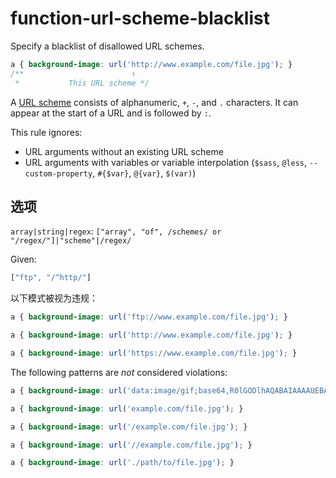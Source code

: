 # function-url-scheme-blacklist

Specify a blacklist of disallowed URL schemes.

```css
a { background-image: url('http://www.example.com/file.jpg'); }
/**                        ↑
 *           This URL scheme */
```

A [URL scheme](https://url.spec.whatwg.org/#syntax-url-scheme) consists of alphanumeric, `+`, `-`, and `.` characters. It can appear at the start of a URL and is followed by `:`.

This rule ignores:

-   URL arguments without an existing URL scheme
-   URL arguments with variables or variable interpolation (`$sass`, `@less`, `--custom-property`, `#{$var}`, `@{var}`, `$(var)`)

## 选项

`array|string|regex`: `["array", "of", /schemes/ or "/regex/"]|"scheme"|/regex/`

Given:

```js
["ftp", "/^http/"]
```

以下模式被视为违规：

```css
a { background-image: url('ftp://www.example.com/file.jpg'); }
```

```css
a { background-image: url('http://www.example.com/file.jpg'); }
```

```css
a { background-image: url('https://www.example.com/file.jpg'); }
```

The following patterns are *not* considered violations:

```css
a { background-image: url('data:image/gif;base64,R0lGODlhAQABAIAAAAUEBAAAACwAAAAAAQABAAACAkQBADs='); }
```

```css
a { background-image: url('example.com/file.jpg'); }
```

```css
a { background-image: url('/example.com/file.jpg'); }
```

```css
a { background-image: url('//example.com/file.jpg'); }
```

```css
a { background-image: url('./path/to/file.jpg'); }
```
